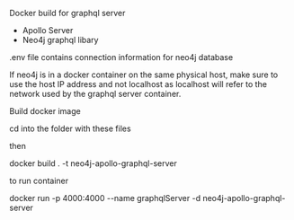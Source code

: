 Docker build for graphql server 
- Apollo Server
- Neo4j graphql libary


.env file contains connection information for neo4j database

If neo4j is in a docker container on the same physical host, make sure to use the host IP address and not localhost
as localhost will refer to the network used  by the graphql server container. 

Build docker image

cd into the folder with these files

then

docker build . -t neo4j-apollo-graphql-server

to run container

docker run -p 4000:4000 --name graphqlServer -d neo4j-apollo-graphql-server

